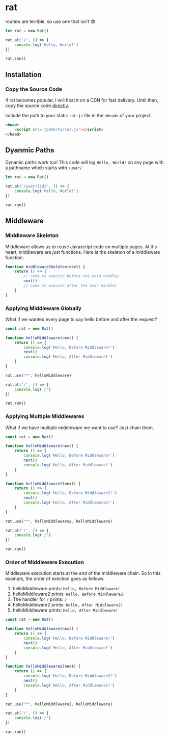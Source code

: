 # rat
routers are terrible, so use one that isn't 😎
```js
let rat = new Rat()

rat.at('/', () => {
    console.log('Hello, World!')
})

rat.run()
```

## Installation

### Copy the Source Code
If rat becomes popular, I will host it on a CDN for fast delivery. Until then, copy the source code [directly](https://raw.githubusercontent.com/Phillip-England/rat/main/index.js).

Include the path to your static `rat.js` file in the `<head>` of your project.
```html
<head>
    <script src='/path/to/rat.js'></script>
</head>
```

## Dyanmic Paths
Dynamic paths work too! This code will log `Hello, World!` on any page with a pathname which starts with `/user/`
```js
let rat = new Rat()

rat.at('/user/{id}', () => {
    console.log('Hello, World!')
})

rat.run()
```

## Middleware


### Middleware Skeleton
Middleware allows us to reuse Javascript code on multiple pages. At it's heart, middleware are *just* functions. Here is the skeleton of a middleware function.
```js
function middlewareSkeleton(next) {
    return () => {
        // code to execute before the main handler
        next()
        // code to execute after the main handler
    }
}
```

### Applying Middleware Globally
What if we wanted every page to say hello before and after the request?
```js
const rat = new Rat()

function helloMiddleware(next) {
    return () => {
        console.log('Hello, Before Middleware!')
        next()
        console.log('Hello, After Middleware!')
    }
}

rat.use("*", helloMiddleware)

rat.at('/', () => {
    console.log('/')
})

rat.run()
```

### Applying Multiple Middlewares
What if we have multiple middleware we want to use? Just chain them.
```js
const rat = new Rat()

function helloMiddleware(next) {
    return () => {
        console.log('Hello, Before Middleware!')
        next()
        console.log('Hello, After Middleware!')
    }
}

function helloMiddleware2(next) {
    return () => {
        console.log('Hello, Before Middleware2!')
        next()
        console.log('Hello, After Middleware2!')
    }
}

rat.use("*", helloMiddleware2, helloMiddleware)

rat.at('/', () => {
    console.log('/')
})

rat.run()
```

### Order of Middleware Execution
Middleware execution starts at the *end* of the middleware chain. So in this example, the order of exection goes as follows:

1. helloMiddleware prints: `Hello, Before Middleware!`
2. helloMiddleware2 prints: `Hello, Before Middleware2!`
3. The handler for `/` prints: `/`
4. helloMiddleware2 prints: `Hello, After Middleware2!`
5. helloMiddleware prints: `Hello, After Middleware!`

```js
const rat = new Rat()

function helloMiddleware(next) {
    return () => {
        console.log('Hello, Before Middleware!')
        next()
        console.log('Hello, After Middleware!')
    }
}

function helloMiddleware2(next) {
    return () => {
        console.log('Hello, Before Middleware2!')
        next()
        console.log('Hello, After Middleware2!')
    }
}

rat.use("*", helloMiddleware2, helloMiddleware)

rat.at('/', () => {
    console.log('/')
})

rat.run()
```



